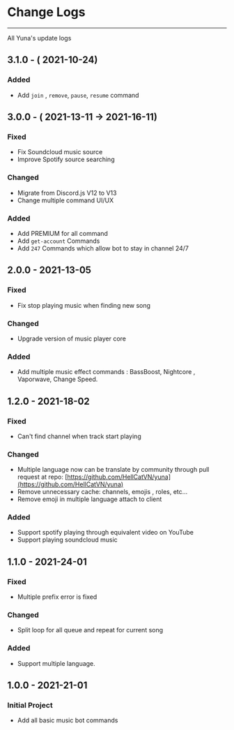# Change Logs

<hr/>
All Yuna's update logs

## 3.1.0 - ( 2021-10-24)

### Added

-   Add `join` , `remove`, `pause`, `resume` command


## 3.0.0 - ( 2021-13-11 -> 2021-16-11)

### Fixed

-   Fix Soundcloud music source
-   Improve Spotify source searching

### Changed

-   Migrate from Discord.js V12 to V13
-   Change multiple command UI/UX

### Added

-   Add PREMIUM for all command
-   Add `get-account` Commands
-   Add `247` Commands which allow bot to stay in channel 24/7

## 2.0.0 - 2021-13-05

### Fixed

-   Fix stop playing music when finding new song

### Changed

-   Upgrade version of music player core

### Added

-   Add multiple music effect commands : BassBoost, Nightcore , Vaporwave, Change Speed.

## 1.2.0 - 2021-18-02

### Fixed

-   Can't find channel when track start playing

### Changed

-   Multiple language now can be translate by community through pull request at repo: [https://github.com/HellCatVN/yuna](https://github.com/HellCatVN/yuna)
-   Remove unnecessary cache: channels, emojis , roles, etc...
-   Remove emoji in multiple language attach to client

### Added

-   Support spotify playing through equivalent video on YouTube
-   Support playing soundcloud music

## 1.1.0 - 2021-24-01

### Fixed

-   Multiple prefix error is fixed

### Changed

-   Split loop for all queue and repeat for current song

### Added

-   Support multiple language.

## 1.0.0 - 2021-21-01

### Initial Project

-   Add all basic music bot commands
